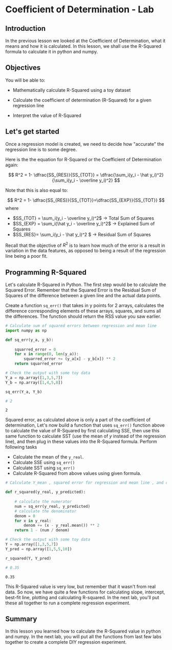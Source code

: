 
# Coefficient of Determination - Lab

## Introduction
In the previous lesson we looked at the Coefficient of Determination, what it means and how it is calculated. In this lesson, we shall use the R-Squared formula to calculate it in python and numpy. 

## Objectives

You will be able to:

* Mathematically calculate R-Squared using a toy dataset

* Calculate the coefficient of determination (R-Squared) for a given regression line

* Interpret the value of R-Squared


## Let's get started

Once a regression model is created, we need to decide how "accurate" the regression line is to some degree. 


Here is the the equation for R-Squared or the Coefficient of Determination again: 

$$ R^2 = 1- \dfrac{SS_{RES}}{SS_{TOT}} = \dfrac{\sum_i(y_i - \hat y_i)^2}{\sum_i(y_i - \overline y_i)^2} $$
 
 Note that this is also equal to:

$$ R^2 = 1- \dfrac{SS_{RES}}{SS_{TOT}}=\dfrac{SS_{EXP}}{SS_{TOT}} $$
where

- $SS_{TOT} = \sum_i(y_i - \overline y_i)^2$ $\rightarrow$ Total Sum of Squares  
-  $SS_{EXP} = \sum_i(\hat y_i - \overline y_i)^2$ $\rightarrow$  Explained Sum of Squares
- $SS_{RES}= \sum_i(y_i - \hat y_i)^2 $ $\rightarrow$ Residual Sum of Squares

Recall that the objective of $R^2$ is to learn how much of the error is a result in variation in the data features, as opposed to being a result of the regression line being a poor fit.

## Programming R-Squared

Let's calculate R-Squared in Python. The first step would be to calculate the Squared Error. Remember that the Squared Error is the Residual Sum of Squares of the difference between a given line and the actual data points.

Create a function `sq_err()` that takes in y points for 2 arrays, calculates the difference corresponding elements of these arrays, squares, and sums all the differences. The function should return the RSS value you saw earlier.


```python
# Calculate sum of squared errors between regression and mean line 
import numpy as np

def sq_err(y_a, y_b):
        
    squarred_error = 0
    for x in range(0, len(y_a)):
        squarred_error += (y_a[x] - y_b[x]) ** 2
    return squarred_error

# Check the output with some toy data
Y_a = np.array([1,3,5,7])
Y_b = np.array([1,4,5,8])

sq_err(Y_a, Y_b)

# 2
```




    2



Squared error, as calculated above is only a part of the coefficient of determination, Let's now build a function that uses `sq_err()` function above to calculate the value of R-Squared by first calculating SSE, then use this same function to calculate SST (use the mean of $y$ instead of the regression line), and then plug in these values into the R-Squared formula. Perform following tasks
* Calculate the mean of the `y_real`.
* Calculate SSE using `sq_err()`
* Calculate SST using `sq_err()`
* Calculate R-Squared from above values using given formula. 



```python
# Calculate Y_mean , squared error for regression and mean line , and calculate r-squared

def r_squared(y_real, y_predicted):
    
    # calculate the numerator
    num = sq_err(y_real, y_predicted)
    # calculate the denominator
    denom = 0
    for x in y_real:
        denom += (x - y_real.mean()) ** 2
    return 1 - (num / denom)

# Check the output with some toy data
Y = np.array([1,3,5,7])
Y_pred = np.array([1,5,5,10])

r_squared(Y, Y_pred)

# 0.35
```




    0.35



This R-Squared value is very low, but remember that it wasn't from real data. So now, we have quite a few functions for calculating slope, intercept, best-fit line, plotting and calculating R-squared. In the next lab, you'll put these all together to run a complete regression experiment.

## Summary
In this lesson you learned how to calculate the R-Squared value in python and numpy. In the next lab, you will put all the functions from last few labs together to create a complete DIY regression experiment. 
